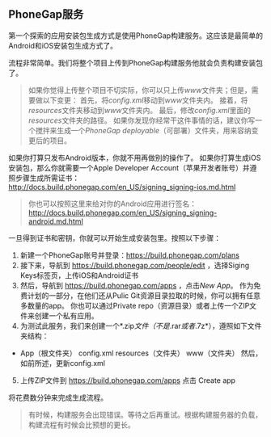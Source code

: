 ## PhoneGap服务
第一个探索的应用安装包生成方式是使用PhoneGap构建服务。这应该是最简单的Android和iOS安装包生成方式了。  

流程非常简单。我们将整个项目上传到PhoneGap构建服务他就会负责构建安装包了。
  
> 如果你觉得上传整个项目不切实际，你可以只上传*www*文件夹；但是，需要做以下变更：
首先，将*config.xml*移动到*www*文件夹内。
接着，将*resources*文件夹移动到*www*文件夹内。
最后，修改*config.xml*里面的*resources*文件夹的路径。
如果你发现你经常干这件事情的话，建议你写一个搅拌来生成一个*PhoneGap deployable*（可部署）文件夹，用来容纳变更后的项目。

如果你打算只发布Android版本，你就不用再做别的操作了。
如果你打算生成iOS安装包，那么你就需要一个Apple Developer Account（苹果开发者账号）并遵照步骤生成所需证书： http://docs.build.phonegap.com/en_US/signing_signing-ios.md.html

> 你也可以按照这里来给对你的Android应用进行签名： http://docs.build.phonegap.com/en_US/signing_signing-android.md.html

一旦得到证书和密钥，你就可以开始生成安装包里。按照以下步骤：
1. 新建一个PhoneGap账号并登录：https://build.phonegap.com/plans
2. 接下来，导航到 https://build.phonegap.com/people/edit ，选择Siging Keys标签页，上传iOS和Android证书
3. 然后，导航到  https://build.phonegap.com/apps ，点击*New App*。
作为免费计划的一部分，在他们还从Pulic Git资源目录拉取的时候，你可以拥有任意多数量的app。
你也可以通过Private repo（资源目录）或者上传一个ZIP文件来创建一个私有应用。
4. 为测试此服务，我们来创建一个*.zip*文件（不是*.rar*或者*.7z*），遵照如下文件夹结构：
 * App（根文件夹）
   config.xml
   resources（文件夹）
   www（文件夹）
   然后，如前所述，更新config.xml
5. 上传ZIP文件到  https://build.phonegap.com/apps 点击 Create app

  
将花费数分钟来完成生成流程。
> 有时候，构建服务会出现错误。等待之后再重试。根据构建服务器的负载，构建流程有时候会比预想的更长。